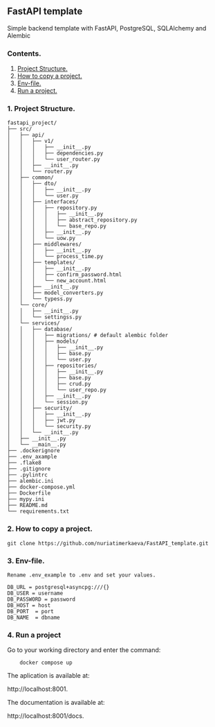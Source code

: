 ## FastAPI template

Simple backend template with FastAPI, PostgreSQL, SQLAlchemy and Alembic

### Contents.
1. [Project Structure.](https://github.com/nuriatimerkaeva/FastAPI_template#1-project-structure)
2. [How to copy a project.](https://github.com/nuriatimerkaeva/FastAPI_template#2-how-to-copy-a-project)
3. [Env-file.](https://github.com/nuriatimerkaeva/FastAPI_template#3-env-file)
4. [Run a project.](https://github.com/nuriatimerkaeva/FastAPI_template#4-run-a-project)

### 1. Project Structure.
```
fastapi_project/
├── src/
│   ├── api/
│   │   ├── v1/
│   │   │   ├── __init__.py
│   │   │   ├── dependencies.py
│   │   │   └── user_router.py
│   │   ├── __init__.py
│   │   └── router.py
│   ├── common/
│   │   ├── dto/
│   │   │   ├── __init__.py
│   │   │   └── user.py
│   │   ├── interfaces/
│   │   │   ├── repository.py
│   │   │   │   ├── __init__.py
│   │   │   │   ├── abstract_repository.py
│   │   │   │   └── base_repo.py
│   │   │   ├── __init__.py
│   │   │   └── uow.py
│   │   ├── middlewares/
│   │   │   ├── __init__.py
│   │   │   └── process_time.py
│   │   ├── templates/
│   │   │   ├── __init__.py
│   │   │   ├── confirm_password.html
│   │   │   └── new_account.html
│   │   ├── __init__.py
│   │   ├── model_converters.py
│   │   └── typess.py
│   └── core/
│   │   ├── __init__.py
│   │   └── settingss.py
│   └── services/
│   │   ├── database/
│   │   │   ├── migrations/ # default alembic folder
│   │   │   ├── models/
│   │   │   │   ├── __init__.py
│   │   │   │   ├── base.py
│   │   │   │   └── user.py
│   │   │   ├── repositories/
│   │   │   │   ├── __init__.py
│   │   │   │   ├── base.py
│   │   │   │   ├── crud.py
│   │   │   │   └── user_repo.py
│   │   │   ├── __init__.py
│   │   │   └── session.py
│   │   ├── security/
│   │   │   ├── __init__.py
│   │   │   ├── jwt.py
│   │   │   └── security.py
│   │   └── __init__.py
│   ├── __init__.py
│   └── __main__.py
├── .dockerignore
├── .env_axample
├── .flake8
├── .gitignore
├── .pylintrc
├── alembic.ini
├── docker-compose.yml
├── Dockerfile
├── mypy.ini
├── README.md
└── requirements.txt
```

### 2. How to copy a project.
```
git clone https://github.com/nuriatimerkaeva/FastAPI_template.git
```

### 3. Env-file.

```
Rename .env_example to .env and set your values.

DB_URL = postgresql+asyncpg:///{}
DB_USER = username
DB_PASSWORD = password
DB_HOST = host
DB_PORT  = port
DB_NAME  = dbname
```

### 4. Run a project

Go to your working directory and enter the command:
```
    docker compose up
```

The aplication is available at:

http://localhost:8001.

The documentation is available at:

http://localhost:8001/docs.

